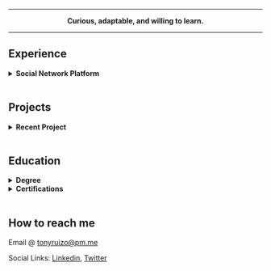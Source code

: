<hr>
<p align="center"><strong>Curious, adaptable, and willing to learn.</strong></p>
<hr>

## Experience
<details><summary><strong>Social Network Platform</strong></summary>

<I>Currently in development</I> 
<br>
<br>
<strong>Frontend:</strong> HTML5, CSS, Bootstrap, jQuery <br>
<strong>Backend:</strong> VB.NET <br>
<strong>Database:</strong> SQL Server
<br>
<strong>Frameworks:</strong> ASP.NET Webforms
</details>

<br>

## Projects
<details><summary><strong>Recent Project</strong></summary>
  <br>
  <p>Meta Capstone Project using <a href="https://react.dev/">React.js</a></p>
  <p></p><a href="https://tonyruizo-little-lemon.netlify.app/" target="_blank"><img src
="metaCapstoneProject.gif" alt="Alt Text" height="200"/></a></p>
  <a href="https://github.com/tonyruizo-meta-coursera/capstone-little-lemon" target="_blank">View Code</a> | <a href="https://tonyruizo-little-lemon.netlify.app/" target="_blank"> View Demo</a>
</details>

<br>

## Education
<details><summary><strong>Degree</strong></summary><p>Computer Programming and Analysis A.S. @ <a href="https://www.hccfl.edu/academics/subjects/information-technology/computer-programming-and-analysis">HCC</a>.</p>
  <p><i>Present - Fall 2024</i></p></details>

<details><summary><strong>Certifications</strong></summary><p>Meta Front-End Developer Certification - offered by <a href="https://www.coursera.org/professional-certificates/meta-front-end-developer#about">Meta staff</a>. 
  <p><img src="Meta-front-end-cert.png" width="250"
 height="200" /></p>
  Click <a href="https://github.com/tonyruizo-meta-coursera">here</a> to view repos.</p></details>

<br>

## How to reach me
<p>Email @ <a href="mailto:tonyruizo@pm.me">tonyruizo@pm.me<a/></p>
<p>Social Links: <a href="https://www.linkedin.com/in/tonyruizo/">Linkedin<a/>, <a href="https://twitter.com/tonyruizo">Twitter<a/> 

  
